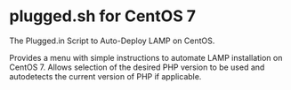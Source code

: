 # plugged.sh for CentOS 7

The Plugged.in Script to Auto-Deploy LAMP on CentOS.

Provides a menu with simple instructions to automate LAMP installation on CentOS 7. Allows selection of the desired PHP version to be used and autodetects the current version of PHP if applicable.
